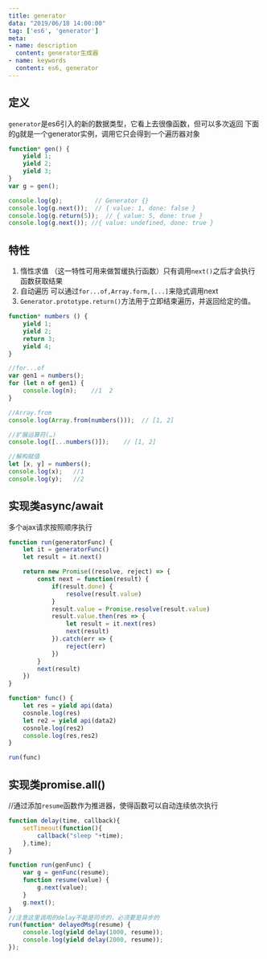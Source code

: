 ```yaml
---
title: generator
data: "2019/06/18 14:00:00"
tag: ['es6', 'generator']
meta: 
- name: description
  content: generator生成器
- name: keywords
  content: es6, generator
---
```


## 定义
`generator`是es6引入的新的数据类型，它看上去很像函数，但可以多次返回
下面的g就是一个generator实例，调用它只会得到一个遍历器对象

```js
function* gen() {
    yield 1;
    yield 2;
    yield 3;
}
var g = gen();

console.log(g);         // Generator {} 
console.log(g.next());  // { value: 1, done: false }
console.log(g.return(5));  // { value: 5, done: true }
console.log(g.next()); //{ value: undefined, done: true }

```

## 特性
1. 惰性求值 （这一特性可用来做暂缓执行函数）只有调用`next()`之后才会执行函数获取结果
2. 自动遍历  可以通过`for...of,Array.form,[...]`来隐式调用next
3. `Generator.prototype.return()`方法用于立即结束遍历，并返回给定的值。
```js
function* numbers () {
    yield 1;
    yield 2;
    return 3;
    yield 4;
}

//for...of
var gen1 = numbers();
for (let n of gen1) {
    console.log(n);    //1  2
}

//Array.from
console.log(Array.from(numbers()));  // [1, 2]

//扩展运算符(…)
console.log([...numbers()]);    // [1, 2]

//解构赋值
let [x, y] = numbers();
console.log(x);   //1
console.log(y);   //2
```

## 实现类async/await
多个ajax请求按照顺序执行
```js
function run(generatorFunc) {
    let it = generatorFunc()
    let result = it.next()

    return new Promise((resolve, reject) => {
        const next = function(result) {
            if(result.done) {
                resolve(result.value)
            }
            result.value = Promise.resolve(result.value)
            result.value.then(res => {
                let result = it.next(res)
                next(result)
            }).catch(err => {
                reject(err)
            })
        }
        next(result)
    })
}

function* func() {
    let res = yield api(data)
    cosnole.log(res)
    let re2 = yield api(data2)
    cosnole.log(res2)
    console.log(res,res2)
}

run(func)
```

## 实现类promise.all()
//通过添加`resume`函数作为推进器，使得函数可以自动连续依次执行
```js
function delay(time, callback){
    setTimeout(function(){
        callback("sleep "+time);
    },time);
}

function run(genFunc) {
    var g = genFunc(resume);
    function resume(value) {
        g.next(value);
    }
    g.next();
}
//注意这里调用的delay不能是同步的，必须要是异步的
run(function* delayedMsg(resume) {
    console.log(yield delay(1000, resume));
    console.log(yield delay(2000, resume));
});

```

